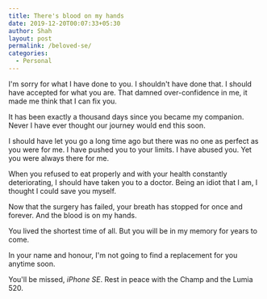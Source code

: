 ```yaml
---
title: There's blood on my hands
date: 2019-12-20T00:07:33+05:30
author: Shah
layout: post
permalink: /beloved-se/
categories:
  - Personal
---
```


I'm sorry for what I have done to you. I shouldn't have done that. I should have accepted for what you are. That damned over-confidence in me, it made me think that I can fix you.

It has been exactly a thousand days since you became my companion. Never I have ever thought our journey would end this soon.

I should have let you go a long time ago but there was no one as perfect as you were for me. I have pushed you to your limits. I have abused you. Yet you were always there for me. 

When you refused to eat properly and with your health constantly deteriorating, I should have taken you to a doctor. Being an idiot that I am, I thought I could save you myself. 

Now that the surgery has failed, your breath has stopped for once and forever. And the blood is on my hands.

You lived the shortest time of all. But you will be in my memory for years to come.

In your name and honour, I'm not going to find a replacement for you anytime soon. 

You'll be missed, *iPhone SE*. Rest in peace with the Champ and the Lumia 520.
